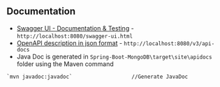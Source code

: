 ## Documentation

* 	[Swagger UI - Documentation & Testing](http://localhost:8080/swagger-ui.html) - `http://localhost:8080/swagger-ui.html`
* 	[OpenAPI description in json format](http://localhost:8080/v3/api-docs) - `http://localhost:8080/v3/api-docs`
* 	Java Doc is generated in `Spring-Boot-MongoDB\target\site\apidocs` folder using the Maven command 

```text
`mvn javadoc:javadoc`                   //Generate JavaDoc
```
